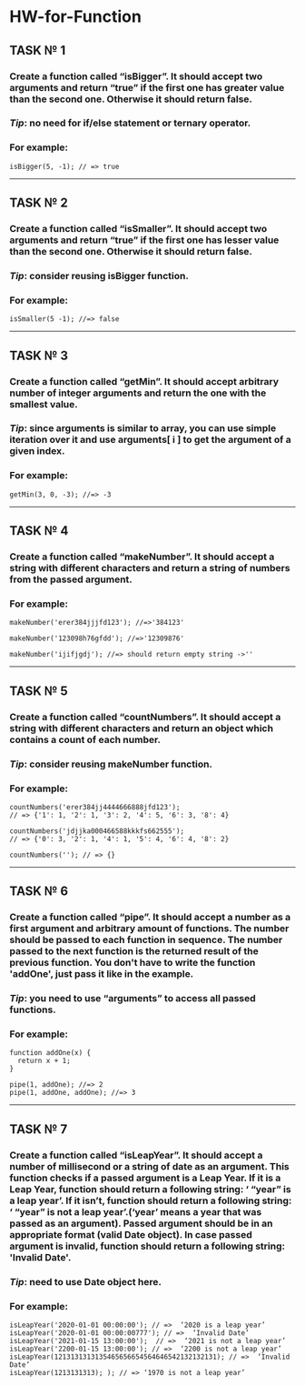 # HW-for-Function 

## TASK № 1

### Create a function called “isBigger”. It should accept two arguments and return “true” if the first one has greater value than the second one. Otherwise it should return false. 
### *Tip*: no need for if/else statement or ternary operator.

### For example: 
```
isBigger(5, -1); // => true
```
<hr>

## TASK № 2

### Create a function called “isSmaller”. It should accept two arguments and return “true” if the first one has lesser value than the second one. Otherwise it should return false. 
### *Tip*: consider reusing isBigger function.

### For example: 
```
isSmaller(5 -1); //=> false
```
<hr>

## TASK № 3

### Create a function called “getMin”. It should accept arbitrary number of integer arguments and return the one with the smallest value.
### *Tip*: since arguments is similar to array, you can use simple iteration over it and use arguments[ i ] to get the argument of a given index.

### For example: 
```
getMin(3, 0, -3); //=> -3
```
<hr>

## TASK № 4

### Create a function called “makeNumber”. It should accept a string with different characters and return a string of numbers from the passed argument.

### For example:
```
makeNumber('erer384jjjfd123'); //=>'384123'

makeNumber('123098h76gfdd'); //=>'12309876'

makeNumber('ijifjgdj'); //=> should return empty string ->''
```
<hr>

## TASK № 5

### Create a function called “countNumbers”. It should accept a string with different characters and return an object which contains a count of each number.
### *Tip*: consider reusing makeNumber function.

### For example: 
```
countNumbers('erer384jj4444666888jfd123');
// => {'1': 1, '2': 1, '3': 2, '4': 5, '6': 3, '8': 4}

countNumbers('jdjjka000466588kkkfs662555');
// => {'0': 3, '2': 1, '4': 1, '5': 4, '6': 4, '8': 2}

countNumbers(''); // => {}
```
<hr>

## TASK № 6

### Create a function called “pipe”. It should accept a number as a first argument and arbitrary amount of functions. The number should be passed to each function in sequence. The number passed to the next function is the returned result of the previous function. You don't have to write the function 'addOne', just pass it like in the example.
### *Tip*: you need to use “arguments” to access all passed functions.

### For example: 
```
function addOne(x) {
  return x + 1;
}

pipe(1, addOne); //=> 2
pipe(1, addOne, addOne); //=> 3
```
<hr>

## TASK № 7

### Create a function called “isLeapYear”. It should accept a number of millisecond or a string of date as an argument. This function checks if a passed argument is a Leap Year. If it is a Leap Year, function should return a following string: ‘ “year” is a leap year’. If it isn’t, function should return a following string: ‘ “year” is not a leap year’.(‘year’ means a year that was passed as an argument). Passed argument should be in an appropriate format (valid Date object). In case passed argument is invalid, function should return a following string: 'Invalid Date'.
### *Tip*: need to use Date object here.

### For example: 
```
isLeapYear('2020-01-01 00:00:00'); // =>  ‘2020 is a leap year’
isLeapYear('2020-01-01 00:00:00777'); // =>  ‘Invalid Date’
isLeapYear('2021-01-15 13:00:00');  // =>  ‘2021 is not a leap year’
isLeapYear('2200-01-15 13:00:00'); // =>  ‘2200 is not a leap year’
isLeapYear(1213131313135465656654564646542132132131); // =>  ‘Invalid Date’
isLeapYear(1213131313); ); // => ‘1970 is not a leap year’
```
